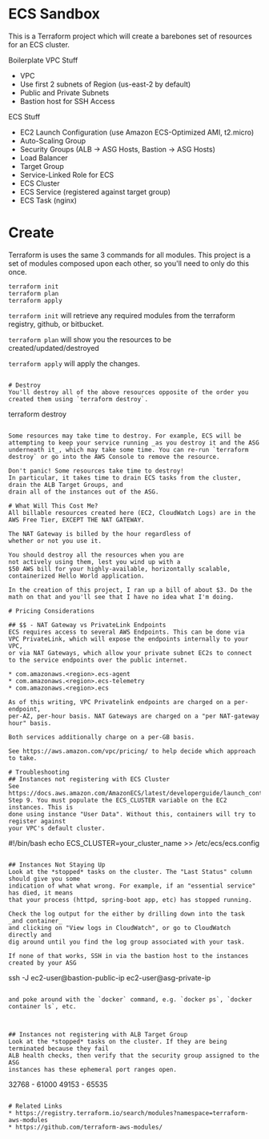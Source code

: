 # ECS Sandbox
This is a Terraform project which will create a barebones set of resources for an ECS cluster.

Boilerplate VPC Stuff
* VPC
* Use first 2 subnets of Region (us-east-2 by default)
* Public and Private Subnets
* Bastion host for SSH Access

ECS Stuff
* EC2 Launch Configuration (use Amazon ECS-Optimized AMI, t2.micro)
* Auto-Scaling Group
* Security Groups (ALB -> ASG Hosts, Bastion -> ASG Hosts)
* Load Balancer
* Target Group
* Service-Linked Role for ECS
* ECS Cluster
* ECS Service (registered against target group)
* ECS Task (nginx)


# Create
Terraform is uses the same 3 commands for all modules. This project is a set of modules composed
upon each other, so you'll need to only do this once.

```
terraform init
terraform plan
terraform apply
```

`terraform init` will retrieve any required modules from the terraform registry, github, or bitbucket.

`terraform plan` will show you the resources to be created/updated/destroyed

`terraform apply` will apply the changes.

```

# Destroy
You'll destroy all of the above resources opposite of the order you created them using `terraform destroy`.

```
terraform destroy
```

Some resources may take time to destroy. For example, ECS will be attempting to keep your service running _as you destroy it and the ASG underneath it_, which may take some time. You can re-run `terraform destroy` or go into the AWS Console to remove the resource.

Don't panic! Some resources take time to destroy!
In particular, it takes time to drain ECS tasks from the cluster, drain the ALB Target Groups, and
drain all of the instances out of the ASG.

# What Will This Cost Me?
All billable resources created here (EC2, CloudWatch Logs) are in the AWS Free Tier, EXCEPT THE NAT GATEWAY.

The NAT Gateway is billed by the hour regardless of
whether or not you use it.

You should destroy all the resources when you are
not actively using them, lest you wind up with a
$50 AWS bill for your highly-available, horizontally scalable, containerized Hello World application.

In the creation of this project, I ran up a bill of about $3. Do the math on that and you'll see that I have no idea what I'm doing.

# Pricing Considerations

## $$ - NAT Gateway vs PrivateLink Endpoints
ECS requires access to several AWS Endpoints. This can be done via
VPC PrivateLink, which will expose the endpoints internally to your VPC,
or via NAT Gateways, which allow your private subnet EC2s to connect
to the service endpoints over the public internet.

* com.amazonaws.<region>.ecs-agent
* com.amazonaws.<region>.ecs-telemetry
* com.amazonaws.<region>.ecs

As of this writing, VPC Privatelink endpoints are charged on a per-endpoint,
per-AZ, per-hour basis. NAT Gateways are charged on a "per NAT-gateway hour" basis.

Both services additionally charge on a per-GB basis.

See https://aws.amazon.com/vpc/pricing/ to help decide which approach to take.

# Troubleshooting
## Instances not registering with ECS Cluster
See https://docs.aws.amazon.com/AmazonECS/latest/developerguide/launch_container_instance.html, Step 9. You must populate the ECS_CLUSTER variable on the EC2 instances. This is
done using instance "User Data". Without this, containers will try to register against
your VPC's default cluster.

```
#!/bin/bash
echo ECS_CLUSTER=your_cluster_name >> /etc/ecs/ecs.config
```

## Instances Not Staying Up
Look at the *stopped* tasks on the cluster. The "Last Status" column should give you some
indication of what what wrong. For example, if an "essential service" has died, it means
that your process (httpd, spring-boot app, etc) has stopped running.

Check the log output for the either by drilling down into the task _and container_
and clicking on "View logs in CloudWatch", or go to CloudWatch directly and 
dig around until you find the log group associated with your task.

If none of that works, SSH in via the bastion host to the instances created by your ASG
```
ssh -J ec2-user@bastion-public-ip ec2-user@asg-private-ip
```

and poke around with the `docker` command, e.g. `docker ps`, `docker container ls`, etc.



## Instances not registering with ALB Target Group
Look at the *stopped* tasks on the cluster. If they are being terminated because they fail 
ALB health checks, then verify that the security group assigned to the ASG
instances has these ephemeral port ranges open.

```
32768 - 61000
49153 - 65535
```

# Related Links
* https://registry.terraform.io/search/modules?namespace=terraform-aws-modules
* https://github.com/terraform-aws-modules/